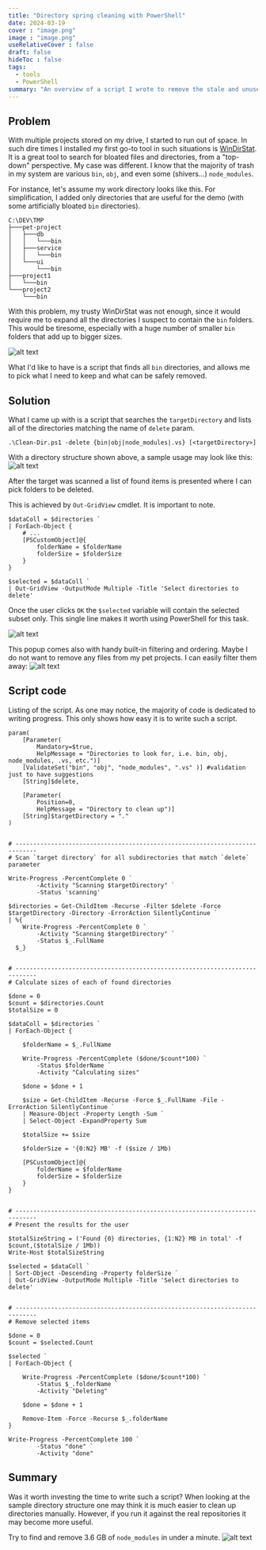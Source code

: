 ```yaml
---
title: "Directory spring cleaning with PowerShell"
date: 2024-03-19
cover : "image.png"
image : "image.png"
useRelativeCover : false
draft: false
hideToc : false
tags:
  - tools
  - PowerShell
summary: "An overview of a script I wrote to remove the stale and unused `bin`, `obj` and `node_modules` directories from my drive."
---
```


## Problem

With multiple projects stored on my drive, I started to run out of space. In such dire times I installed my first go-to tool in such situations is [WinDirStat](https://windirstat.net/). 
It is a great tool to search for bloated files and directories, from a "top-down" perspective. My case was different. I know that the majority of trash in my system are various `bin`, `obj`, and even some (shivers...) `node_modules`.

For instance, let's assume my work directory looks like this. For simplification, I added only directories that are useful for the demo (with some artificially bloated `bin` directories).

```
C:\DEV\TMP
├───pet-project
│   ├───db
│   │   └───bin
│   ├───service
│   │   └───bin
│   └───ui
│       └───bin
├───project1
│   └───bin
└───project2
    └───bin
```

With this problem, my trusty WinDirStat was not enough, since it would require me to expand all the directories I suspect to contain the `bin` folders. This would be tiresome, especially with a huge number of smaller `bin` folders that add up to bigger sizes.

![alt text](image-1.png)

What I'd like to have is a script that finds all `bin` directories, and allows me to pick what I need to keep and what can be safely removed.

## Solution

What I came up with is a script that searches the `targetDirectory` and lists all of the directories matching the name of `delete` param.

```
.\Clean-Dir.ps1 -delete {bin|obj|node_modules|.vs} [<targetDirectory>]
```

With a directory structure shown above, a sample usage may look like this:
![alt text](image-2.png)

After the target was scanned a list of found items is presented where I can pick folders to be deleted.

This is achieved by `Out-GridView` cmdlet. It is important to note.

```pwsh
$dataColl = $directories `
| ForEach-Object {
    # ...
    [PSCustomObject]@{
        folderName = $folderName
        folderSize = $folderSize
    }
}

$selected = $dataColl `
| Out-GridView -OutputMode Multiple -Title 'Select directories to delete'
```

Once the user clicks `OK` the `$selected` variable will contain the selected subset only. 
This single line makes it worth using PowerShell for this task.

![alt text](image-5.png)

This popup comes also with handy built-in filtering and ordering. Maybe I do not want to remove any files from my pet projects. I can easily filter them away:
![alt text](image-4.png)

## Script code

Listing of the script. As one may notice, the majority of code is dedicated to writing progress. This only shows how easy it is to write such a script.

```pwsh
param(
    [Parameter(
        Mandatory=$true,
        HelpMessage = "Directories to look for, i.e. bin, obj, node_modules, .vs, etc.")]
    [ValidateSet("bin", "obj", "node_modules", ".vs" )] #validation just to have suggestions
    [String]$delete,

    [Parameter(
        Position=0, 
        HelpMessage = "Directory to clean up")]
    [String]$targetDirectory = "."
)


# ----------------------------------------------------------------------------
# Scan `target directory` for all subdirectories that match `delete` parameter

Write-Progress -PercentComplete 0 `
        -Activity "Scanning $targetDirectory" `
        -Status 'scanning'

$directories = Get-ChildItem -Recurse -Filter $delete -Force $targetDirectory -Directory -ErrorAction SilentlyContinue `
| %{
    Write-Progress -PercentComplete 0 `
        -Activity "Scanning $targetDirectory" `
        -Status $_.FullName
  $_}


# ----------------------------------------------------------------------------
# Calculate sizes of each of found directories

$done = 0
$count = $directories.Count
$totalSize = 0

$dataColl = $directories `
| ForEach-Object {

    $folderName = $_.FullName

    Write-Progress -PercentComplete ($done/$count*100) `
        -Status $folderName `
        -Activity "Calculating sizes"

    $done = $done + 1

    $size = Get-ChildItem -Recurse -Force $_.FullName -File -ErrorAction SilentlyContinue `
    | Measure-Object -Property Length -Sum `
    | Select-Object -ExpandProperty Sum
    
    $totalSize += $size

    $folderSize = '{0:N2} MB' -f ($size / 1Mb)

    [PSCustomObject]@{
        folderName = $folderName
        folderSize = $folderSize
    }
}


# ----------------------------------------------------------------------------
# Present the results for the user

$totalSizeString = ('Found {0} directories, {1:N2} MB in total' -f $count,($totalSize / 1Mb))
Write-Host $totalSizeString

$selected = $dataColl `
| Sort-Object -Descending -Property folderSize `
| Out-GridView -OutputMode Multiple -Title 'Select directories to delete'


# ----------------------------------------------------------------------------
# Remove selected items

$done = 0
$count = $selected.Count

$selected `
| ForEach-Object {
    
    Write-Progress -PercentComplete ($done/$count*100) `
        -Status $_.folderName `
        -Activity "Deleting"

    $done = $done + 1

    Remove-Item -Force -Recurse $_.folderName
}

Write-Progress -PercentComplete 100 `
        -Status "done" `
        -Activity "done"
```


## Summary

Was it worth investing the time to write such a script? When looking at the sample directory structure one may think it is much easier to clean up directories manually.
However, if you run it against the real repositories it may become more useful. 

Try to find and remove 3.6 GB of `node_modules` in under a minute.
![alt text](image-7.png)